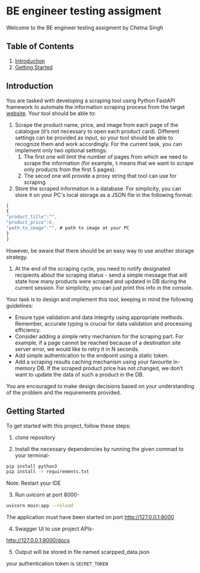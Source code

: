 
# BE engineer testing assigment

Welcome to the BE engineer testing assigment by Chetna Singh

## Table of Contents

1. [Introduction](#introduction)
2. [Getting Started](#getting-started)

## Introduction

You are tasked with developing a scraping tool using Python FastAPI framework to automate the information scraping process from the target [website](https://dentalstall.com/shop/). Your tool should be able to:

1. Scrape the product name, price, and image from each page of the catalogue (it’s not necessary to open each product card).
Different settings can be provided as input, so your tool should be able to recognize them and work accordingly. For the current task, you can implement only two optional settings:
    1. The first one will limit the number of pages from which we need to scrape the information (for example, `5` means that we want to scrape only products from the first 5 pages).
    2. The secod one will provide a proxy string that tool can use for scraping
2. Store the scraped information in a database. For simplicity, you can store it on your PC's local storage as a JSON file in the following format:

```jsx
[
{
"product_title":"",
"product_price":0,
"path_to_image":"", # path to image at your PC
}
]
```

However, be aware that there should be an easy way to use another storage strategy.

1. At the end of the scraping cycle, you need to notify designated recipients about the scraping status - send a simple message that will state how many products were scraped and updated in DB during the current session. For simplicity, you can just print this info in the console.

Your task is to design and implement this tool, keeping in mind the following guidelines:

- Ensure type validation and data integrity using appropriate methods. Remember, accurate typing is crucial for data validation and processing efficiency.
- Consider adding a simple retry mechanism for the scraping part. For example, if a page cannot be reached because of a destination site server error, we would like to retry it in N seconds.
- Add simple authentication to the endpoint using a static token.
- Add a scraping results caching mechanism using your favourite in-memory DB. If the scraped product price has not changed, we don’t want to update the data of such a product in the DB.

You are encouraged to make design decisions based on your understanding of the problem and the requirements provided.



## Getting Started

To get started with this project, follow these steps:

1. clone repository

2. Install the necessary dependencies by running the given commad to your terminal-

```bash
pip install python3
pip install -r requirements.txt
```
Note: Restart your IDE


3. Run uvicorn at port 8000-

```bash
uvicorn main:app --reload 
```
The application must have been started on port http://127.0.0.1:8000

4. Swagger UI to use project APIs-

http://127.0.0.1:8000/docs

5. Output will be stored in file named scarpped_data.json

your authentication token is `SECRET_TOKEN`



